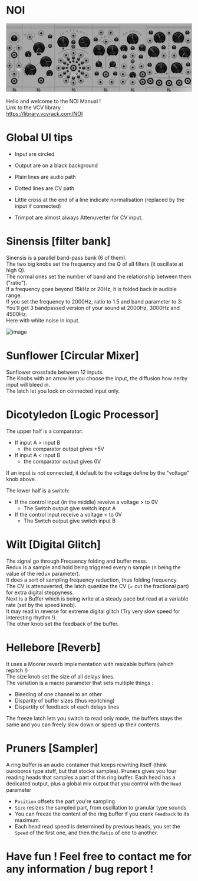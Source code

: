# NOI

![image](Modules.png)


Hello and welcome to the NOI Manual !<br>
Link to the VCV library :<br>
https://library.vcvrack.com/NOI

# Global UI tips
- Input are circled

- Output are on a black background

- Plain lines are audio path

- Dotted lines are CV path

- Little cross at the end of a line indicate normalisation (replaced by the input if connected)

- Trimpot are almost always Attenuverter for CV input.

# Sinensis [filter bank]

Sinensis is a parallel band-pass bank (6 of them).<br>
The two big knobs set the frequency and the Q of all filters (it oscillate at high Q).<br>
The normal ones set the number of band and the relationship between them ("ratio").<br>
If a frequency goes beyond 15kHz or 20Hz, it is folded back in audible range.<br>
If you set the frequency to 2000Hz, ratio to 1.5 and band parameter to 3:<br>
You'll get 3 bandpassed version of your sound at 2000Hz, 3000Hz and 4500Hz.<br>
Here with white noise in input.<br>

![image](https://user-images.githubusercontent.com/117636251/212921153-b8240dd6-806a-485d-9e3d-f4fb1ce3b8fb.png)


# Sunflower [Circular Mixer]
Sunflower crossfade between 12 inputs.<br>
The Knobs with an arrow let you choose the input, the diffusion how nerby input will bleed in.<br>
The latch let you lock on connected input only.<br>

# Dicotyledon [Logic Processor]
The upper half is a comparator: <br>
- If input A > input B
  - the comparator output gives +5V
- If input A < input B
  - the comparator output gives 0V
  
If an input is not connected, it default to the voltage define by the "voltage" knob above.
<br>

The lower half is a switch:<br>
- If the control input (in the middle) reveive a voltage > to 0V <br>
  - The Switch output give switch input A <br>
- If the control input receive a voltage < to 0V <br>
  - The Switch output give switch input B


# Wilt [Digital Glitch]
The signal go through Frequency folding and buffer mess.<br>
Redux is a sample and hold being triggered every n sample (n being the value of the redux parameter). <br>
It does a sort of sampling frequency reduction, thus folding frequency. <br>
The CV is attenuverted, the latch quantize the CV (= cut the fractional part) for extra digital steppyness. <br>
Next is a Buffer which is being write at a steady pace but read at a variable rate (set by the speed knob).<br>
It may read in reverse for extreme digital glitch (Try very slow speed for interesting rhythm !).<br>
The other knob set the feedback of the buffer.

# Hellebore [Reverb]
It uses a Moorer reverb implementation with resizable buffers (which repitch !)<br>
The size knob set the size of all delays lines.<br>
The variation is a macro parameter that sets multiple things :
- Bleeding of one channel to an other
- Disparity of buffer sizes (thus repitching)
- Dispartity of feedback of each delays lines

The freeze latch lets you switch to read only mode, the buffers stays the same and you can freely slow down or speed up their contents.<br>

# Pruners [Sampler]
A ring buffer is an audio container that keeps rewriting itself (think ouroboros type stuff, but that stocks samples).
Pruners gives you four reading heads that samples a part of this ring buffer. Each head has a dedicated output, plus a global mix output that you control with the `Head` parameter
- `Position` offsets the part you're sampling
- `Size` resizes the sampled part, from oscillation to granular type sounds
- You can freeze the content of the ring buffer if you crank `Feedback` to its maximum.
- Each head read speed is determined by previous heads, you set the `Speed` of the first one, and then the `Ratio` of one to another.


# Have fun ! Feel free to contact me for any information / bug report !
